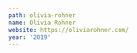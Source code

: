 ```yaml
---
path: olivia-rohner
name: Olivia Rohner
website: https://oliviarohner.com/
year: '2019'
---
```

